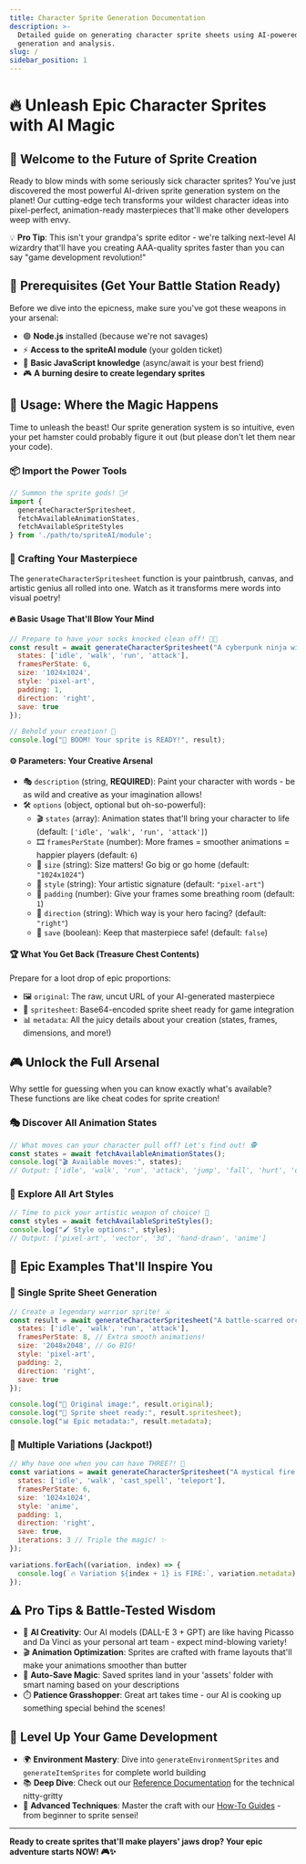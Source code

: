 ```yaml
---
title: Character Sprite Generation Documentation
description: >-
  Detailed guide on generating character sprite sheets using AI-powered image
  generation and analysis.
slug: /
sidebar_position: 1
---
```


# 🔥 Unleash Epic Character Sprites with AI Magic

## 🚀 Welcome to the Future of Sprite Creation

Ready to blow minds with some seriously sick character sprites? You've just discovered the most powerful AI-driven sprite generation system on the planet! Our cutting-edge tech transforms your wildest character ideas into pixel-perfect, animation-ready masterpieces that'll make other developers weep with envy.

💡 **Pro Tip**: This isn't your grandpa's sprite editor - we're talking next-level AI wizardry that'll have you creating AAA-quality sprites faster than you can say "game development revolution!"

## 🎯 Prerequisites (Get Your Battle Station Ready)

Before we dive into the epicness, make sure you've got these weapons in your arsenal:

- 🟢 **Node.js** installed (because we're not savages)
- ⚡ **Access to the spriteAI module** (your golden ticket)
- 🧠 **Basic JavaScript knowledge** (async/await is your best friend)
- 🎮 **A burning desire to create legendary sprites**

## 🎪 Usage: Where the Magic Happens

Time to unleash the beast! Our sprite generation system is so intuitive, even your pet hamster could probably figure it out (but please don't let them near your code).

### 📦 Import the Power Tools

```javascript
// Summon the sprite gods! 🧙‍♂️
import { 
  generateCharacterSpritesheet, 
  fetchAvailableAnimationStates, 
  fetchAvailableSpriteStyles 
} from './path/to/spriteAI/module';
```

### 🎨 Crafting Your Masterpiece

The `generateCharacterSpritesheet` function is your paintbrush, canvas, and artistic genius all rolled into one. Watch as it transforms mere words into visual poetry!

#### 🔥 Basic Usage That'll Blow Your Mind

```javascript
// Prepare to have your socks knocked clean off! 🧦💥
const result = await generateCharacterSpritesheet("A cyberpunk ninja with glowing katanas", {
  states: ['idle', 'walk', 'run', 'attack'],
  framesPerState: 6,
  size: '1024x1024',
  style: 'pixel-art',
  padding: 1,
  direction: 'right',
  save: true
});

// Behold your creation! 👑
console.log("🎉 BOOM! Your sprite is READY!", result);
```

#### ⚙️ Parameters: Your Creative Arsenal

- 🎭 `description` (string, **REQUIRED**): Paint your character with words - be as wild and creative as your imagination allows!
- 🛠️ `options` (object, optional but oh-so-powerful):
  - 🎬 `states` (array): Animation states that'll bring your character to life (default: `['idle', 'walk', 'run', 'attack']`)
  - 🎞️ `framesPerState` (number): More frames = smoother animations = happier players (default: `6`)
  - 📏 `size` (string): Size matters! Go big or go home (default: `"1024x1024"`)
  - 🎨 `style` (string): Your artistic signature (default: `"pixel-art"`)
  - 📐 `padding` (number): Give your frames some breathing room (default: `1`)
  - 🧭 `direction` (string): Which way is your hero facing? (default: `"right"`)
  - 💾 `save` (boolean): Keep that masterpiece safe! (default: `false`)

#### 🏆 What You Get Back (Treasure Chest Contents)

Prepare for a loot drop of epic proportions:
- 🖼️ `original`: The raw, uncut URL of your AI-generated masterpiece
- 🎪 `spritesheet`: Base64-encoded sprite sheet ready for game integration
- 📊 `metadata`: All the juicy details about your creation (states, frames, dimensions, and more!)

## 🎮 Unlock the Full Arsenal

Why settle for guessing when you can know exactly what's available? These functions are like cheat codes for sprite creation!

### 🎭 Discover All Animation States

```javascript
// What moves can your character pull off? Let's find out! 🕵️
const states = await fetchAvailableAnimationStates();
console.log("🎬 Available moves:", states); 
// Output: ['idle', 'walk', 'run', 'attack', 'jump', 'fall', 'hurt', 'die']
```

### 🎨 Explore All Art Styles

```javascript
// Time to pick your artistic weapon of choice! 🎨
const styles = await fetchAvailableSpriteStyles();
console.log("🖌️ Style options:", styles); 
// Output: ['pixel-art', 'vector', '3d', 'hand-drawn', 'anime']
```

## 🎪 Epic Examples That'll Inspire You

### 🚀 Single Sprite Sheet Generation

```javascript
// Create a legendary warrior sprite! ⚔️
const result = await generateCharacterSpritesheet("A battle-scarred orc warrior with massive war hammer", {
  states: ['idle', 'walk', 'run', 'attack'],
  framesPerState: 8, // Extra smooth animations!
  size: '2048x2048', // Go BIG!
  style: 'pixel-art',
  padding: 2,
  direction: 'right',
  save: true
});

console.log("🎉 Original image:", result.original);
console.log("🎪 Sprite sheet ready:", result.spritesheet);
console.log("📊 Epic metadata:", result.metadata);
```

### 🎰 Multiple Variations (Jackpot!)

```javascript
// Why have one when you can have THREE?! 🎲
const variations = await generateCharacterSpritesheet("A mystical fire mage with floating crystals", {
  states: ['idle', 'walk', 'cast_spell', 'teleport'],
  framesPerState: 6,
  size: '1024x1024',
  style: 'anime',
  padding: 1,
  direction: 'right',
  save: true,
  iterations: 3 // Triple the magic! ✨
});

variations.forEach((variation, index) => {
  console.log(`🔥 Variation ${index + 1} is FIRE:`, variation.metadata);
});
```

## ⚠️ Pro Tips & Battle-Tested Wisdom

- 🤖 **AI Creativity**: Our AI models (DALL-E 3 + GPT) are like having Picasso and Da Vinci as your personal art team - expect mind-blowing variety!
- 🎬 **Animation Optimization**: Sprites are crafted with frame layouts that'll make your animations smoother than butter
- 💾 **Auto-Save Magic**: Saved sprites land in your 'assets' folder with smart naming based on your descriptions
- ⏱️ **Patience Grasshopper**: Great art takes time - our AI is cooking up something special behind the scenes!

## 🚀 Level Up Your Game Development

- 🌍 **Environment Mastery**: Dive into `generateEnvironmentSprites` and `generateItemSprites` for complete world building
- 📚 **Deep Dive**: Check out our [Reference Documentation](/docs/reference) for the technical nitty-gritty
- 🎯 **Advanced Techniques**: Master the craft with our [How-To Guides](/docs/how-to) - from beginner to sprite sensei!

---

**Ready to create sprites that'll make players' jaws drop? Your epic adventure starts NOW! 🎮✨**
